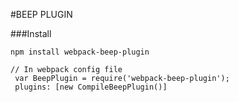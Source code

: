 #BEEP PLUGIN

###Install
```
npm install webpack-beep-plugin

// In webpack config file
 var BeepPlugin = require('webpack-beep-plugin');
 plugins: [new CompileBeepPlugin()] 
```